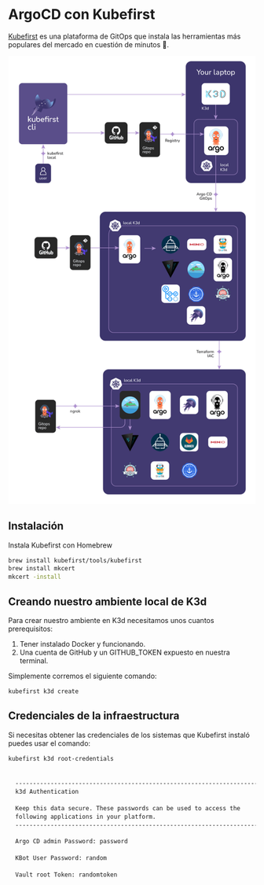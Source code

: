 # ArgoCD con Kubefirst

[Kubefirst](https://kubefirst.io/) es una plataforma de GitOps que instala las herramientas más populares del mercado en cuestión de minutos 🚀.

![Arquitectura de Kubefirst k3d](image.png)

## Instalación

Instala Kubefirst con Homebrew

```bash
brew install kubefirst/tools/kubefirst
brew install mkcert
mkcert -install
```

## Creando nuestro ambiente local de K3d

Para crear nuestro ambiente en K3d necesitamos unos cuantos prerequisitos:

1. Tener instalado Docker y funcionando.
2. Una cuenta de GitHub y un GITHUB_TOKEN expuesto en nuestra terminal.

Simplemente corremos el siguiente comando:

```bash
kubefirst k3d create
```

## Credenciales de la infraestructura

Si necesitas obtener las credenciales de los sistemas que Kubefirst instaló puedes usar el comando:

```bash
kubefirst k3d root-credentials


  ----------------------------------------------------------------------
  k3d Authentication

  Keep this data secure. These passwords can be used to access the
  following applications in your platform.
  ----------------------------------------------------------------------

  Argo CD admin Password: password

  KBot User Password: random

  Vault root Token: randomtoken
```

